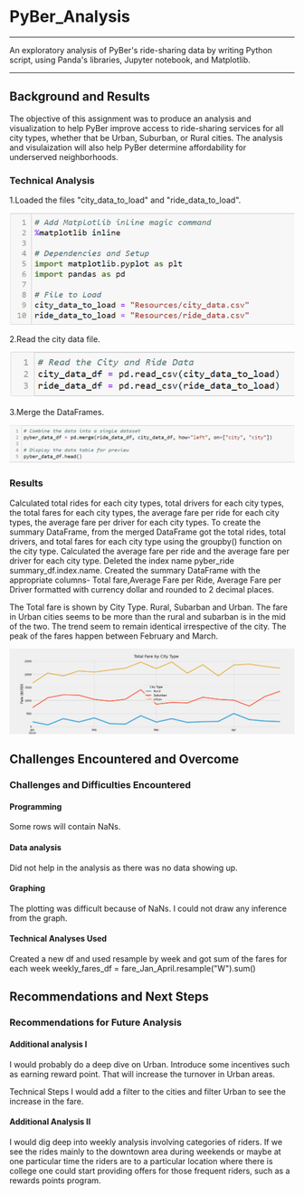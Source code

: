 # PyBer_Analysis

---
An exploratory analysis of PyBer's ride-sharing data by writing Python script, using Panda's libraries, Jupyter notebook, and Matplotlib.

---

## Background and Results

The objective of this assignment was to produce an analysis and visualization to help PyBer improve access to ride-sharing services for all city types, whether that be Urban, Suburban, or Rural cities. The analysis and visulaization will also help PyBer determine affordability for underserved neighborhoods.

### Technical Analysis

1.Loaded the files "city_data_to_load" and "ride_data_to_load".

![Files to Load](/analysis/Files_to_load.png)

2.Read the city data file.

![Files to Read](/analysis/Files_to_read.png)

3.Merge the DataFrames.

![Merge the DataFrames](/analysis/Merge_the_DataFrames.png)

### Results

Calculated total rides for each city types, total drivers for each city types, the total fares for each city types, the average fare per ride for each city types, the average fare per driver for each city types. To create the summary DataFrame, from the merged DataFrame got the total rides, total drivers, and total fares for each city type using the groupby() function on the city type. Calculated the average fare per ride and the average fare per driver for each city type. Deleted the index name pyber_ride summary_df.index.name. Created the summary DataFrame with the appropriate columns- Total fare,Average Fare per Ride, Average Fare per Driver formatted with currency dollar and rounded to 2 decimal places.

The Total fare is shown by City Type. Rural, Subarban and Urban. The fare in Urban cities seems to be more than the rural and subarban is in the mid of the two. The trend seem to remain identical irrespective of the city. The peak of the fares happen between February and March.

![Total Fare by City Type](/analysis/Challenge_fare_summary.png)

## Challenges Encountered and Overcome

### Challenges and Difficulties Encountered

#### Programming

Some rows will contain NaNs.

#### Data analysis

Did not help in the analysis as there was no data showing up.

#### Graphing

The plotting was difficult because of NaNs. I could not draw any inference from the graph.

#### Technical Analyses Used

Created a new df and used resample by week and got sum of the fares for each week weekly_fares_df = fare_Jan_April.resample("W").sum()

## Recommendations and Next Steps

### Recommendations for Future Analysis

#### Additional analysis I

I would probably do a deep dive on Urban. Introduce some incentives such as earning reward point. That will increase the turnover in Urban areas.

Technical Steps I would add a filter to the cities and filter Urban to see the increase in the fare.

#### Additional Analysis II

I would dig deep into weekly analysis involving categories of riders. If we see the rides mainly to the downtown area during weekends or maybe at one particular time the riders are to a particular location where there is college one could start providing offers for those frequent riders, such as a rewards points program.
